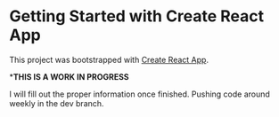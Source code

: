 # Getting Started with Create React App

This project was bootstrapped with [Create React App](https://github.com/facebook/create-react-app).

***********************THIS IS A WORK IN PROGRESS**********************

I will fill out the proper information once finished. Pushing code around weekly in the dev branch.

